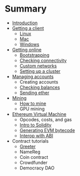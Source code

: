 # Summary

* [Introduction](README.md)
* [Getting a client](getting_a_client.md)
   * [Linux](installing_linux.md)
   * [Mac](installing_mac.md)
   * [Windows](installing_windows.md)
* [Getting online](getting_online.md)
   * [Bootstrapping](bootstrapping.md)
   * [Checking connectivity](checking_connectivity.md)
   * [Custom networks](custom_networks.md)
   * [Setting up a cluster](setting_up_a_cluster.md)
* [Managing accounts](managing_accounts.md)
   * Creating accounts
   * [Checking balances](checking_account_balances.md)
   * [Sending ether](sending_ether.md)
* [Mining](mining.md)
   * [How to mine](how_to_mine.md)
   * GPU mining
* [Ethereum Virtual Machine](ethereum_virtual_machine.md)
   * Opcodes, costs, and gas
   * [Intro to Solidity](intro_to_solidity.md)
   * [Generating EVM bytecode](generating_evm_bytecode.md)
   * [Interop with ABI](interop_with_abi.md)
* Contract tutorials
   * [Greeter](contract_greeter.md)
   * NameReg
   * Coin contract
   * Crowdfunder
   * Democracy DAO

